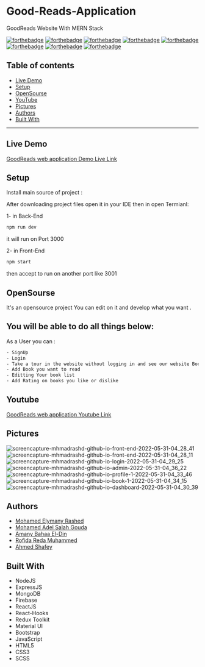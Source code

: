 # Good-Reads-Application
GoodReads Website With MERN Stack

[![forthebadge](https://forthebadge.com/images/badges/built-with-love.svg)](https://forthebadge.com)
[![forthebadge](https://forthebadge.com/images/badges/built-by-developers.svg)](https://forthebadge.com)
[![forthebadge](https://forthebadge.com/images/badges/uses-git.svg)](https://forthebadge.com)
[![forthebadge](https://forthebadge.com/images/badges/made-with-javascript.svg)](https://forthebadge.com)
[![forthebadge](https://forthebadge.com/images/badges/uses-html.svg)](https://forthebadge.com)
[![forthebadge](https://forthebadge.com/images/badges/uses-css.svg)](https://forthebadge.com)
[![forthebadge](https://forthebadge.com/images/badges/powered-by-coffee.svg)](https://forthebadge.com)
[![forthebadge](https://forthebadge.com/images/badges/uses-js.svg)](https://forthebadge.com)

## Table of contents
* [Live Demo](#live-demo)
* [Setup](#setup)
* [OpenSourse](#opensourse)
* [YouTube](#youtube)
* [Pictures](#pictures)
* [Authors](#authors)
* [Built With](#built-with)
***

## Live Demo

[GoodReads web application Demo Live Link](https://mhmadrashd.github.io/front-end/)


## Setup

Install main source of project :

After downloading project files open it in your IDE then in open Termianl:

1- in Back-End

```bash
npm run dev 
```
it will run on Port 3000

2- in Front-End

```bash
npm start 
```
then accept to run on another port like 3001

## OpenSourse

  It's an opensource project You can edit on it and develop what you want .

## You will be able to do all things below:

As a User you can : 

```bash
- SignUp
- Login
- Take a tour in the website without logging in and see our website Books, Authors, Catergories and many features
- Add Book you want to read
- Editting Your book list 
- Add Rating on books you like or dislike
```
## Youtube

[GoodReads web application Youtube Link](https://www.youtube.com/watch?v=TlEd9iaB8MU)

## Pictures

![screencapture-mhmadrashd-github-io-front-end-2022-05-31-04_28_41](https://user-images.githubusercontent.com/26310663/171082801-11d6ec48-c31c-466b-9981-6034c5762d5d.png) ![screencapture-mhmadrashd-github-io-front-end-2022-05-31-04_28_11](https://user-images.githubusercontent.com/26310663/171082893-5abf7eeb-670c-4b94-bfed-7cde9356221a.png)
![screencapture-mhmadrashd-github-io-login-2022-05-31-04_29_25](https://user-images.githubusercontent.com/26310663/171082953-0b6e55f0-bb77-4cba-a9fd-11f055161193.png)
![screencapture-mhmadrashd-github-io-admin-2022-05-31-04_36_22](https://user-images.githubusercontent.com/26310663/171082975-3b432edf-1e9a-4fb1-a9f6-89bf4a5c8017.png)
![screencapture-mhmadrashd-github-io-profile-1-2022-05-31-04_33_46](https://user-images.githubusercontent.com/26310663/171083679-01e65784-9de4-4e4c-a56c-31ef81bbc1f9.png)
![screencapture-mhmadrashd-github-io-book-1-2022-05-31-04_34_15](https://user-images.githubusercontent.com/26310663/171083618-560aae1d-8e6f-4fa7-9404-5d05f5cc8870.png)
![screencapture-mhmadrashd-github-io-dashboard-2022-05-31-04_30_39](https://user-images.githubusercontent.com/26310663/171083669-75a363b4-05fb-44f2-895d-51c5f7ad1a38.png)


## Authors
* [Mohamed Elymany Rashed](https://github.com/mhmadrashd)
* [Mohamed Adel Salah Gouda](https://github.com/Mohamedadelsaleh)
* [Amany Bahaa El-Din](https://github.com/AmanyBahaaEldin)
* [Rofida  Reda Muhammed](https://github.com/RofidaReda1067)
* [Ahmed Shafey](https://github.com/shafey01)

## Built With
* NodeJS
* ExpressJS
* MongoDB
* Firebase
* ReactJS
* React-Hooks
* Redux Toolkit
* Material UI
* Bootstrap
* JavaScript
* HTML5
* CSS3
* SCSS




